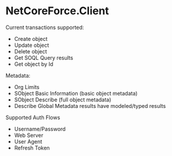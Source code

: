 # NetCoreForce.Client

Current transactions supported:
* Create object
* Update object
* Delete object
* Get SOQL Query results
* Get object by Id

Metadata:
* Org Limits
* SObject Basic Information (basic object metadata)
* SObject Describe (full object metadata)
* Describe Global
Metadata results have modeled/typed results

Supported Auth Flows
* Username/Password
* Web Server
* User Agent
* Refresh Token